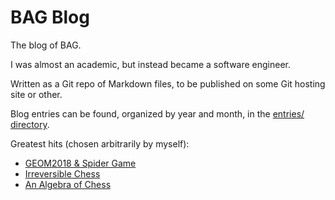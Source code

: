 # BAG Blog

The blog of BAG.

I was almost an academic, but instead became a software engineer.

Written as a Git repo of Markdown files, to be published on some Git hosting site or other.

Blog entries can be found, organized by year and month, in the [entries/ directory](entries/).

Greatest hits (chosen arbitrarily by myself):
* [GEOM2018 & Spider Game](entries/2021/oct/spidergame.md)
* [Irreversible Chess](entries/2025/jul/irreversible_chess.md)
* [An Algebra of Chess](entries/2025/jul/algebra_of_chess.md)
